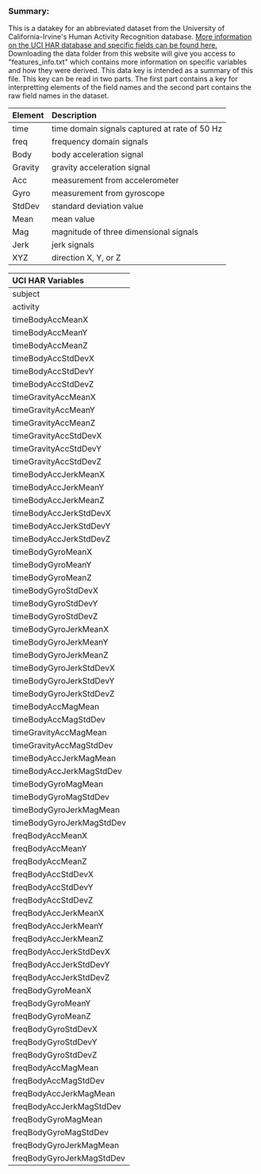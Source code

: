 ### Summary:

This is a datakey for an abbreviated dataset from the University of
California-Irvine's Human Activity Recognition database. [More
information on the UCI HAR database and specific fields can be found
here.](http://archive.ics.uci.edu/ml/datasets/Human+Activity+Recognition+Using+Smartphones)
Downloading the data folder from this website will give you access to
"features\_info.txt" which contains more information on specific
variables and how they were derived. This data key is intended as a
summary of this file. This key can be read in two parts. The first part
contains a key for interpretting elements of the field names and the
second part contains the raw field names in the dataset.

<table>
<thead>
<tr class="header">
<th align="left">Element</th>
<th align="left">Description</th>
</tr>
</thead>
<tbody>
<tr class="odd">
<td align="left">time</td>
<td align="left">time domain signals captured at rate of 50 Hz</td>
</tr>
<tr class="even">
<td align="left">freq</td>
<td align="left">frequency domain signals</td>
</tr>
<tr class="odd">
<td align="left">Body</td>
<td align="left">body acceleration signal</td>
</tr>
<tr class="even">
<td align="left">Gravity</td>
<td align="left">gravity acceleration signal</td>
</tr>
<tr class="odd">
<td align="left">Acc</td>
<td align="left">measurement from accelerometer</td>
</tr>
<tr class="even">
<td align="left">Gyro</td>
<td align="left">measurement from gyroscope</td>
</tr>
<tr class="odd">
<td align="left">StdDev</td>
<td align="left">standard deviation value</td>
</tr>
<tr class="even">
<td align="left">Mean</td>
<td align="left">mean value</td>
</tr>
<tr class="odd">
<td align="left">Mag</td>
<td align="left">magnitude of three dimensional signals</td>
</tr>
<tr class="even">
<td align="left">Jerk</td>
<td align="left">jerk signals</td>
</tr>
<tr class="odd">
<td align="left">XYZ</td>
<td align="left">direction X, Y, or Z</td>
</tr>
</tbody>
</table>

<table>
<thead>
<tr class="header">
<th align="left">UCI HAR Variables</th>
</tr>
</thead>
<tbody>
<tr class="odd">
<td align="left">subject</td>
</tr>
<tr class="even">
<td align="left">activity</td>
</tr>
<tr class="odd">
<td align="left">timeBodyAccMeanX</td>
</tr>
<tr class="even">
<td align="left">timeBodyAccMeanY</td>
</tr>
<tr class="odd">
<td align="left">timeBodyAccMeanZ</td>
</tr>
<tr class="even">
<td align="left">timeBodyAccStdDevX</td>
</tr>
<tr class="odd">
<td align="left">timeBodyAccStdDevY</td>
</tr>
<tr class="even">
<td align="left">timeBodyAccStdDevZ</td>
</tr>
<tr class="odd">
<td align="left">timeGravityAccMeanX</td>
</tr>
<tr class="even">
<td align="left">timeGravityAccMeanY</td>
</tr>
<tr class="odd">
<td align="left">timeGravityAccMeanZ</td>
</tr>
<tr class="even">
<td align="left">timeGravityAccStdDevX</td>
</tr>
<tr class="odd">
<td align="left">timeGravityAccStdDevY</td>
</tr>
<tr class="even">
<td align="left">timeGravityAccStdDevZ</td>
</tr>
<tr class="odd">
<td align="left">timeBodyAccJerkMeanX</td>
</tr>
<tr class="even">
<td align="left">timeBodyAccJerkMeanY</td>
</tr>
<tr class="odd">
<td align="left">timeBodyAccJerkMeanZ</td>
</tr>
<tr class="even">
<td align="left">timeBodyAccJerkStdDevX</td>
</tr>
<tr class="odd">
<td align="left">timeBodyAccJerkStdDevY</td>
</tr>
<tr class="even">
<td align="left">timeBodyAccJerkStdDevZ</td>
</tr>
<tr class="odd">
<td align="left">timeBodyGyroMeanX</td>
</tr>
<tr class="even">
<td align="left">timeBodyGyroMeanY</td>
</tr>
<tr class="odd">
<td align="left">timeBodyGyroMeanZ</td>
</tr>
<tr class="even">
<td align="left">timeBodyGyroStdDevX</td>
</tr>
<tr class="odd">
<td align="left">timeBodyGyroStdDevY</td>
</tr>
<tr class="even">
<td align="left">timeBodyGyroStdDevZ</td>
</tr>
<tr class="odd">
<td align="left">timeBodyGyroJerkMeanX</td>
</tr>
<tr class="even">
<td align="left">timeBodyGyroJerkMeanY</td>
</tr>
<tr class="odd">
<td align="left">timeBodyGyroJerkMeanZ</td>
</tr>
<tr class="even">
<td align="left">timeBodyGyroJerkStdDevX</td>
</tr>
<tr class="odd">
<td align="left">timeBodyGyroJerkStdDevY</td>
</tr>
<tr class="even">
<td align="left">timeBodyGyroJerkStdDevZ</td>
</tr>
<tr class="odd">
<td align="left">timeBodyAccMagMean</td>
</tr>
<tr class="even">
<td align="left">timeBodyAccMagStdDev</td>
</tr>
<tr class="odd">
<td align="left">timeGravityAccMagMean</td>
</tr>
<tr class="even">
<td align="left">timeGravityAccMagStdDev</td>
</tr>
<tr class="odd">
<td align="left">timeBodyAccJerkMagMean</td>
</tr>
<tr class="even">
<td align="left">timeBodyAccJerkMagStdDev</td>
</tr>
<tr class="odd">
<td align="left">timeBodyGyroMagMean</td>
</tr>
<tr class="even">
<td align="left">timeBodyGyroMagStdDev</td>
</tr>
<tr class="odd">
<td align="left">timeBodyGyroJerkMagMean</td>
</tr>
<tr class="even">
<td align="left">timeBodyGyroJerkMagStdDev</td>
</tr>
<tr class="odd">
<td align="left">freqBodyAccMeanX</td>
</tr>
<tr class="even">
<td align="left">freqBodyAccMeanY</td>
</tr>
<tr class="odd">
<td align="left">freqBodyAccMeanZ</td>
</tr>
<tr class="even">
<td align="left">freqBodyAccStdDevX</td>
</tr>
<tr class="odd">
<td align="left">freqBodyAccStdDevY</td>
</tr>
<tr class="even">
<td align="left">freqBodyAccStdDevZ</td>
</tr>
<tr class="odd">
<td align="left">freqBodyAccJerkMeanX</td>
</tr>
<tr class="even">
<td align="left">freqBodyAccJerkMeanY</td>
</tr>
<tr class="odd">
<td align="left">freqBodyAccJerkMeanZ</td>
</tr>
<tr class="even">
<td align="left">freqBodyAccJerkStdDevX</td>
</tr>
<tr class="odd">
<td align="left">freqBodyAccJerkStdDevY</td>
</tr>
<tr class="even">
<td align="left">freqBodyAccJerkStdDevZ</td>
</tr>
<tr class="odd">
<td align="left">freqBodyGyroMeanX</td>
</tr>
<tr class="even">
<td align="left">freqBodyGyroMeanY</td>
</tr>
<tr class="odd">
<td align="left">freqBodyGyroMeanZ</td>
</tr>
<tr class="even">
<td align="left">freqBodyGyroStdDevX</td>
</tr>
<tr class="odd">
<td align="left">freqBodyGyroStdDevY</td>
</tr>
<tr class="even">
<td align="left">freqBodyGyroStdDevZ</td>
</tr>
<tr class="odd">
<td align="left">freqBodyAccMagMean</td>
</tr>
<tr class="even">
<td align="left">freqBodyAccMagStdDev</td>
</tr>
<tr class="odd">
<td align="left">freqBodyAccJerkMagMean</td>
</tr>
<tr class="even">
<td align="left">freqBodyAccJerkMagStdDev</td>
</tr>
<tr class="odd">
<td align="left">freqBodyGyroMagMean</td>
</tr>
<tr class="even">
<td align="left">freqBodyGyroMagStdDev</td>
</tr>
<tr class="odd">
<td align="left">freqBodyGyroJerkMagMean</td>
</tr>
<tr class="even">
<td align="left">freqBodyGyroJerkMagStdDev</td>
</tr>
</tbody>
</table>
